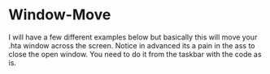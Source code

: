 # Window-Move
I will have a few different examples below but basically this will move your .hta window across the screen. Notice in advanced its a pain in the ass to close the open window. You need to do it from the taskbar with the code as is.
